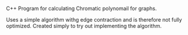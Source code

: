 C++ Program for calculating Chromatic polynomail for graphs.

Uses a simple algorithm withg edge contraction and is therefore not fully optimized.
Created simply to try out implementing the algorithm.

